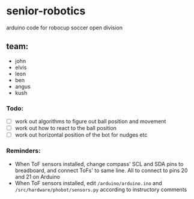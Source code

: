 # senior-robotics
arduino code for robocup soccer open division

## team:
- john
- elvis
- leon
- ben
- angus
- kush

### Todo:
- [ ] work out algorithms to figure out ball position and movement
- [ ] work out how to react to the ball position
- [ ] work out horizontal position of the bot for nudges etc

### Reminders:
- When ToF sensors installed, change compass' SCL and SDA pins to breadboard, and connect ToFs' to same line. All to connect to pins 20 and 21 on Arduino
- When ToF sensors installed, edit `/arduino/arduino.ino` and `/src/hardware/phobot/sensors.py` according to instructory comments
